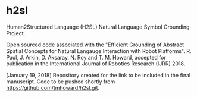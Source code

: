 # h2sl
Human2Structured Language (H2SL) Natural Language Symbol Grounding Project. 

Open sourced code associated with the "Efficient Grounding of Abstract Spatial Concepts for Natural Langauge Interaction with Robot Platforms". R. Paul, J. Arkin, D. Aksaray, N. Roy and T. M. Howard, accepted for publication in the International Journal of Robotics Research (IJRR) 2018. 

[January 19, 2018] Repository created for the link to be included in the final manuscript. Code to be pushed shortly from https://github.com/tmhoward/h2sl.git.
